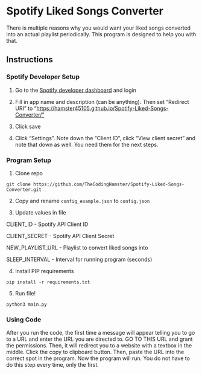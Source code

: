 # Spotify Liked Songs Converter

There is multiple reasons why you would want your liked songs converted into an actual playlist periodically. This program is designed to help you with that.

## Instructions

### Spotify Developer Setup

1. Go to the [Spotify developer dashboard](https://developer.spotify.com/dashboard/create) and login


4. Fill in app name and description (can be anything). Then set “Redirect URI” to “https://hamster45105.github.io/Spotify-Liked-Songs-Converter/”


5. Click save


6. Click “Settings”. Note down the “Client ID”, click “View client secret” and note that down as well. You need them for the next steps.

### Program Setup

1. Clone repo

`git clone https://github.com/TheCodingHamster/Spotify-Liked-Songs-Converter.git`


2. Copy and rename `config_example.json` to `config.json`


3. Update values in file

CLIENT_ID - Spotify API Client ID

CLIENT_SECRET - Spotify API Client Secret

NEW_PLAYLIST_URL - Playlist to convert liked songs into

SLEEP_INTERVAL - Interval for running program (seconds)


4. Install PIP requirements

`pip install -r requirements.txt`


5. Run file!

`python3 main.py`


### Using Code
After you run the code, the first time a message will appear telling you to go to a URL and enter the URL you are directed to. GO TO THIS URL and grant the permissions. Then, it will redirect you to a website with a textbox in the middle. Click the copy to clipboard button. Then, paste the URL into the correct spot in the program. Now the program will run. You do not have to do this step every time, only the first.
